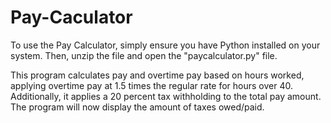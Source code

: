 # Pay-Caculator
To use the Pay Calculator, simply ensure you have Python installed on your system. Then, unzip the file and open the "paycalculator.py" file.

This program calculates pay and overtime pay based on hours worked, applying overtime pay at 1.5 times the regular rate for hours over 40. Additionally, it applies a 20 percent tax withholding to the total pay amount. The program will now display the amount of taxes owed/paid. 

